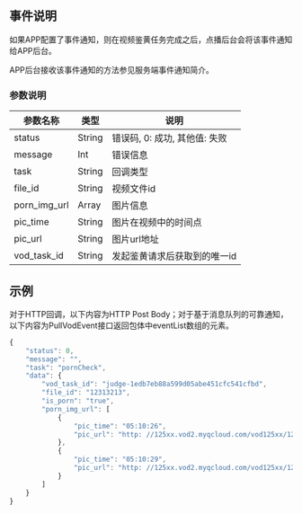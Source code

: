 ## 事件说明
如果APP配置了事件通知，则在视频鉴黄任务完成之后，点播后台会将该事件通知给APP后台。

APP后台接收该事件通知的方法参见服务端事件通知简介。

### 参数说明
| 参数名称 | 类型 | 说明 |
|---------|---------|---------|
| status | String | 错误码, 0: 成功, 其他值: 失败 |
| message | Int | 错误信息  |
| task | String | 回调类型 |
| file_id | String | 视频文件id |
| porn_img_url | Array | 图片信息  |
| pic_time | String | 图片在视频中的时间点 |
| pic_url | String | 图片url地址 |
| vod_task_id | String | 发起鉴黄请求后获取到的唯一id 

## 示例
对于HTTP回调，以下内容为HTTP Post Body；对于基于消息队列的可靠通知，以下内容为PullVodEvent接口返回包体中eventList数组的元素。

```javascript
{
    "status": 0,
    "message": "",
    "task": "pornCheck",
    "data": {
        "vod_task_id": "judge-1edb7eb88a599d05abe451cfc541cfbd",
        "file_id": "12313213",
        "is_porn": "true",
        "porn_img_url": [
            {
                "pic_time": "05:10:26",
                "pic_url": "http: //125xx.vod2.myqcloud.com/vod125xx/12313213/pic.png"
            },
            {
                "pic_time": "05:10:29",
                "pic_url": "http: //125xx.vod2.myqcloud.com/vod125xx/12313213/pic.png"
            }
        ]
    }
}
```